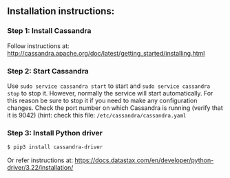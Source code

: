 ## Installation instructions:
### Step 1: Install Cassandra
Follow instructions at: http://cassandra.apache.org/doc/latest/getting_started/installing.html

### Step 2: Start Cassandra
Use `sudo service cassandra start` to start and `sudo service cassandra stop` to stop it. However, normally the service will start automatically. For this reason be sure to stop it if you need to make any configuration changes.
Check the port number on which Cassandra is running (verify that it is 9042) (hint: check this file: `/etc/cassandra/cassandra.yaml`

### Step 3: Install Python driver
```sh
$ pip3 install cassandra-driver
```
Or refer instructions at: https://docs.datastax.com/en/developer/python-driver/3.22/installation/
